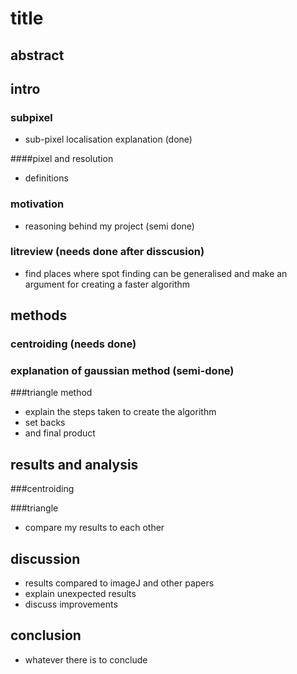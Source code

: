 # title 

## abstract 


## intro 
### subpixel
- sub-pixel localisation explanation (done)

####pixel and resolution
- definitions

### motivation
- reasoning behind my project (semi done)

### litreview (needs done after disscusion)
- find places where spot finding can be generalised and make an argument for creating a faster algorithm 

## methods 
### centroiding (needs done)

### explanation of gaussian method (semi-done)

###triangle method 
  - explain the steps taken to create the algorithm 
  - set backs 
  - and final product 

## results and analysis
###centroiding 

###triangle
- compare my results to each other 

## discussion 
- results compared to imageJ and other papers
- explain unexpected results 
- discuss improvements 

## conclusion
- whatever there is to conclude

